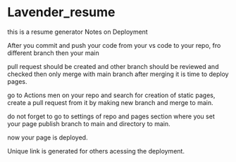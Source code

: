 # Lavender_resume
this is a resume generator
Notes on Deployment

After you commit and push your code from your vs code to your repo, fro different branch then your main

pull request should be created and other branch should be reviewed and checked then only merge with main branch
after merging it is time to deploy pages.

go to Actions men on your repo and search for creation of static pages, create a pull request from it by making new branch and merge to main.

do not forget to go to settings of repo and pages section where you set your page publish branch to main and directory to main.

now your page is deployed.

Unique link is generated for others acessing the deployment.
